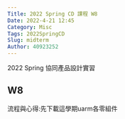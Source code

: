 ```yaml
---
Title: 2022 Spring CD 課程 W8
Date: 2022-4-21 12:45
Category: Misc
Tags: 2022SpringCD
Slug: midterm
Author: 40923252
---
```


2022 Spring 協同產品設計實習

<!-- PELICAN_END_SUMMARY -->

W8
----

流程與心得:先下載這學期uarm各零組件
